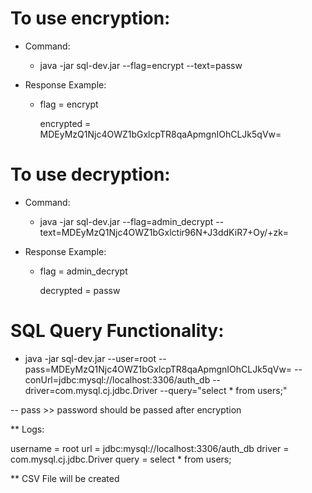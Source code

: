 # To use encryption:


* Command: 
  * java -jar sql-dev.jar --flag=encrypt --text=passw

* Response Example:
  * flag = encrypt 
  
    encrypted = MDEyMzQ1Njc4OWZ1bGxlcpTR8qaApmgnIOhCLJk5qVw=

# To use decryption:

* Command:
    * java -jar sql-dev.jar --flag=admin_decrypt --text=MDEyMzQ1Njc4OWZ1bGxlctir96N+J3ddKiR7+Oy/+zk=

* Response Example:
  * flag = admin_decrypt
  
    decrypted = passw

# SQL Query Functionality:


* java -jar sql-dev.jar --user=root --pass=MDEyMzQ1Njc4OWZ1bGxlcpTR8qaApmgnIOhCLJk5qVw= --conUrl=jdbc:mysql://localhost:3306/auth_db --driver=com.mysql.cj.jdbc.Driver --query="select * from users;"

-- pass >> password should be passed after encryption 

** Logs:

username = root
url = jdbc:mysql://localhost:3306/auth_db
driver = com.mysql.cj.jdbc.Driver
query = select * from users;

** CSV File will be created